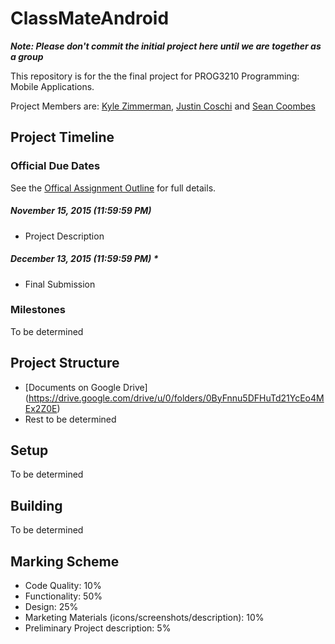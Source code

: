 # ClassMateAndroid

***Note: Please don't commit the initial project here until we are together as a group***

This repository is for the the final project for PROG3210 Programming: Mobile Applications.

Project Members are: [Kyle Zimmerman](https://github.com/kylezimmerman),  [Justin Coschi](https://github.com/jcoschi) and [Sean Coombes](https://github.com/scoombes)

## Project Timeline

### Official Due Dates
See the [Offical Assignment Outline](https://drive.google.com/open?id=1sKS4xyNEArK0vDudESKrv_awUPtcPt2tujEm7kMJgJk) for full details.
##### November 15, 2015  (11:59:59 PM)
- Project Description

##### December 13, 2015 (11:59:59 PM) *
- Final Submission

### Milestones
To be determined

## Project Structure
- [Documents on Google Drive] (https://drive.google.com/drive/u/0/folders/0ByFnnu5DFHuTd21YcEo4MEx2Z0E)
- Rest to be determined

## Setup
To be determined

## Building
To be determined

## Marking Scheme
- Code Quality: 10%
- Functionality: 50%
- Design: 25%
- Marketing Materials (icons/screenshots/description): 10%
- Preliminary Project description: 5%
